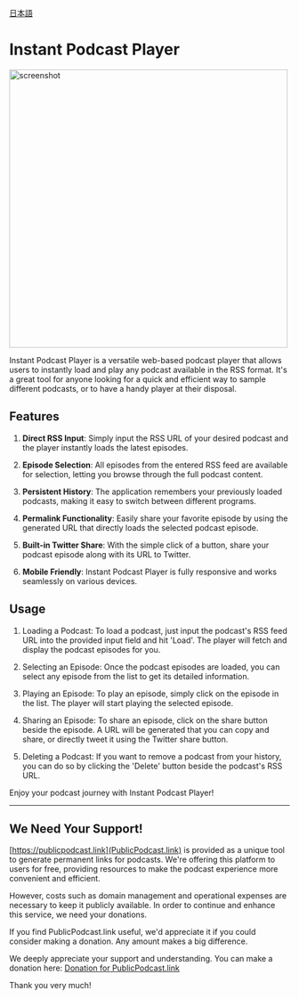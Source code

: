 [日本語](README.md)

# Instant Podcast Player


<img src="https://github.com/nariakiiwatani/InstantPodcastPlayer/assets/1306139/09acda03-9004-4a32-810d-07233c6f7386" width="500" alt='screenshot'>

Instant Podcast Player is a versatile web-based podcast player that allows users to instantly load and play any podcast available in the RSS format. It's a great tool for anyone looking for a quick and efficient way to sample different podcasts, or to have a handy player at their disposal.

## Features

1. **Direct RSS Input**: Simply input the RSS URL of your desired podcast and the player instantly loads the latest episodes.

1. **Episode Selection**: All episodes from the entered RSS feed are available for selection, letting you browse through the full podcast content.

1. **Persistent History**: The application remembers your previously loaded podcasts, making it easy to switch between different programs.

1. **Permalink Functionality**: Easily share your favorite episode by using the generated URL that directly loads the selected podcast episode.

1. **Built-in Twitter Share**: With the simple click of a button, share your podcast episode along with its URL to Twitter.

1. **Mobile Friendly**: Instant Podcast Player is fully responsive and works seamlessly on various devices.



## Usage

1. Loading a Podcast: To load a podcast, just input the podcast's RSS feed URL into the provided input field and hit 'Load'. The player will fetch and display the podcast episodes for you.


2. Selecting an Episode: Once the podcast episodes are loaded, you can select any episode from the list to get its detailed information.


3. Playing an Episode: To play an episode, simply click on the episode in the list. The player will start playing the selected episode.


4. Sharing an Episode: To share an episode, click on the share button beside the episode. A URL will be generated that you can copy and share, or directly tweet it using the Twitter share button.


5. Deleting a Podcast: If you want to remove a podcast from your history, you can do so by clicking the 'Delete' button beside the podcast's RSS URL.


Enjoy your podcast journey with Instant Podcast Player!

---

## We Need Your Support!
[https://publicpodcast.link](PublicPodcast.link) is provided as a unique tool to generate permanent links for podcasts. We're offering this platform to users for free, providing resources to make the podcast experience more convenient and efficient.

However, costs such as domain management and operational expenses are necessary to keep it publicly available. In order to continue and enhance this service, we need your donations.

If you find PublicPodcast.link useful, we'd appreciate it if you could consider making a donation. Any amount makes a big difference.

We deeply appreciate your support and understanding. You can make a donation here: [Donation for PublicPodcast.link](https://donate.stripe.com/3cs8xhggxaMtdTq4gi)

Thank you very much!



